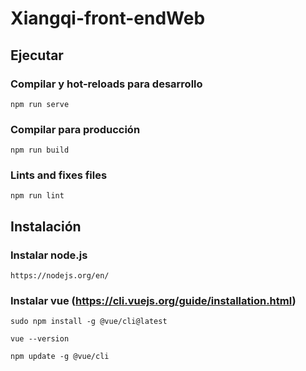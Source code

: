 # Xiangqi-front-endWeb

## Ejecutar

### Compilar y hot-reloads para desarrollo
```
npm run serve
```
### Compilar para producción
```
npm run build
```
### Lints and fixes files
```
npm run lint
```

## Instalación 

### Instalar node.js
```
https://nodejs.org/en/
```
### Instalar vue (https://cli.vuejs.org/guide/installation.html)
```
sudo npm install -g @vue/cli@latest
```
```
vue --version
```
```
npm update -g @vue/cli
```
